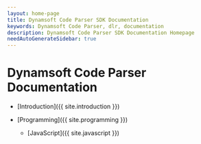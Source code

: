 ```yaml
---
layout: home-page
title: Dynamsoft Code Parser SDK Documentation
keywords: Dynamsoft Code Parser, dlr, documentation
description: Dynamsoft Code Parser SDK Documentation Homepage
needAutoGenerateSidebar: true
---
```


# Dynamsoft Code Parser Documentation
* [Introduction]({{ site.introduction }})

* [Programming]({{ site.programming }})
   - [JavaScript]({{ site.javascript }})